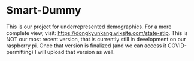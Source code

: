 # Smart-Dummy
This is our project for underrepresented demographics. For a more complete view, visit: https://dongkyunkang.wixsite.com/state-stlp.
This is NOT our most recent version, that is currently still in development on our raspberry pi. Once that version is finalized (and we can access it COVID-permitting) I will upload that version as well.

